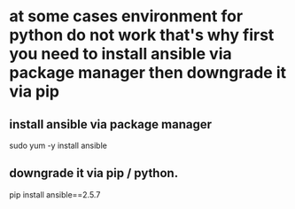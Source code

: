 # at some cases environment for python do not work that's why first you need to install ansible via package manager then downgrade it via pip
## install ansible via package manager
sudo yum -y install ansible

## downgrade it via pip / python.
pip install ansible==2.5.7
